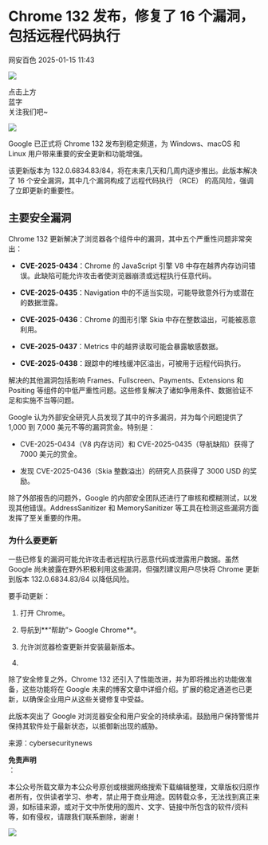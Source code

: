#  Chrome 132 发布，修复了 16 个漏洞，包括远程代码执行   
 网安百色   2025-01-15 11:43  
  
![](https://mmbiz.qpic.cn/mmbiz_png/1QIbxKfhZo5lNbibXUkeIxDGJmD2Md5vK9ZGS15PBzhF8gRBMk6V7TXMVsSxyqn3vpLuXTg82nHzLRYicg7QtVJQ/640?wx_fmt=other&from=appmsg&wxfrom=5&wx_lazy=1&wx_co=1&tp=webp "")  
  
点击上方  
蓝字  
关注我们吧~  
  
![](https://mmbiz.qpic.cn/mmbiz_jpg/1QIbxKfhZo7HICNyc6OJqmy7zyux7qTGYb13Zy8MCJhjR6sLOy6SnOwTq3MmqomXauRhtkorVM04CAt4m4iaEbQ/640?wx_fmt=jpeg&from=appmsg "")  
  
Google 已正式将 Chrome 132 发布到稳定频道，为 Windows、macOS 和 Linux 用户带来重要的安全更新和功能增强。  
  
该更新版本为 132.0.6834.83/84，将在未来几天和几周内逐步推出。此版本解决了 16 个安全漏洞，其中几个漏洞构成了远程代码执行 （RCE） 的高风险，强调了立即更新的重要性。  
## 主要安全漏洞  
  
Chrome 132 更新解决了浏览器各个组件中的漏洞，其中五个严重性问题非常突出：  
- **CVE-2025-0434**：Chrome 的 JavaScript 引擎 V8 中存在越界内存访问错误。此缺陷可能允许攻击者使浏览器崩溃或远程执行任意代码。  
  
- **CVE-2025-0435**：Navigation 中的不适当实现，可能导致意外行为或潜在的数据泄露。  
  
- **CVE-2025-0436**：Chrome 的图形引擎 Skia 中存在整数溢出，可能被恶意利用。  
  
- **CVE-2025-0437**：Metrics 中的越界读取可能会暴露敏感数据。  
  
- **CVE-2025-0438**：跟踪中的堆栈缓冲区溢出，可被用于远程代码执行。  
  
解决的其他漏洞包括影响 Frames、Fullscreen、Payments、Extensions 和 Positing 等组件的中低严重性问题。这些修复解决了诸如争用条件、数据验证不足和实施不当等问题。  
  
Google 认为外部安全研究人员发现了其中的许多漏洞，并为每个问题提供了 1,000 到 7,000 美元不等的漏洞赏金。特别是：  
- CVE-2025-0434（V8 内存访问）和 CVE-2025-0435（导航缺陷）获得了 7000 美元的赏金。  
  
- 发现 CVE-2025-0436（Skia 整数溢出）的研究人员获得了 3000 USD 的奖励。  
  
除了外部报告的问题外，Google 的内部安全团队还进行了审核和模糊测试，以发现其他错误。AddressSanitizer 和 MemorySanitizer 等工具在检测这些漏洞方面发挥了至关重要的作用。  
### 为什么要更新  
  
一些已修复的漏洞可能允许攻击者远程执行恶意代码或泄露用户数据。虽然 Google 尚未披露在野外积极利用这些漏洞，但强烈建议用户尽快将 Chrome 更新到版本 132.0.6834.83/84 以降低风险。  
  
要手动更新：  
1. 打开 Chrome。  
  
1. 导航到**“帮助”> Google Chrome**。  
  
1. 允许浏览器检查更新并安装最新版本。  
  
1.   
除了安全修复之外，Chrome 132 还引入了性能改进，并为即将推出的功能做准备，这些功能将在 Google 未来的博客文章中详细介绍。扩展的稳定通道也已更新，以确保企业用户从这些关键修复中受益。  
  
此版本突出了 Google 对浏览器安全和用户安全的持续承诺。鼓励用户保持警惕并保持其软件处于最新状态，以抵御新出现的威胁。  
  
来源：cybersecuritynews  
  
**免责声明**  
：  
  
本公众号所载文章为本公众号原创或根据网络搜索下载编辑整理，文章版权归原作者所有，仅供读者学习、参考，禁止用于商业用途。因转载众多，无法找到真正来源，如标错来源，或对于文中所使用的图片、文字、链接中所包含的软件/资料等，如有侵权，请跟我们联系删除，谢谢！  
  
![](https://mmbiz.qpic.cn/mmbiz_jpg/1QIbxKfhZo5lNbibXUkeIxDGJmD2Md5vKicbNtIkdNvibicL87FjAOqGicuxcgBuRjjolLcGDOnfhMdykXibWuH6DV1g/640?wx_fmt=other&from=appmsg&wxfrom=5&wx_lazy=1&wx_co=1&tp=webp "")  
  
